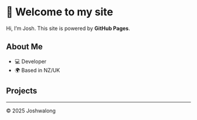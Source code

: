 # 👋 Welcome to my site

Hi, I’m Josh. This site is powered by **GitHub Pages**.

## About Me
- 💻 Developer  
- 🌍 Based in NZ/UK  

## Projects
---

© 2025 Joshwalong